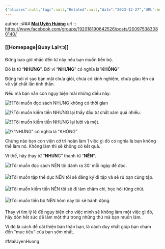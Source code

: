 ```yaml
---
{"aliases":null,"tags":null,"Related":null,"date":"2023-12-27","URL":null,"Author":"Mai Uyên Hương","dg-publish":true,"image":"https://images.unsplash.com/photo-1465343161283-c1959138ddaa?crop=entropy&cs=tinysrgb&fit=max&fm=jpg&ixid=M3wzNjAwOTd8MHwxfHNlYXJjaHwxfHxpbXByb3ZlbWVudHxlbnwwfDB8fHwxNzA0MzQ0ODE5fDA&ixlib=rb-4.0.3&q=80&w=1080","permalink":"/People/ĐIỀU GÌ CẢN TRỞ BẠN TIẾN BỘ/","dgPassFrontmatter":true,"noteIcon":"2","created":"2024-02-29T09:58:44.549+07:00","updated":"2024-02-01T16:10:32.000+07:00"}
---
```




author ::###  [**Mai Uyên Hương**](https://www.facebook.com/groups/192018190642526/user/100002477525608/?__cft__[0]=AZXFqn1csZ1o8uDa5_mLiRXgYhyZpECSNcgHFrXv5moFlnqnAwXxxJeHeq9dM5EZvxErPc78824DUZY-bJfQO9MZHzmhwtw4FWWiHkm43ss54v9BgwL68mprx_c-Q1FPVxa499DSm-35msITcytUOSfz&__tn__=-UC%2CP-R)
url ::  https://www.facebook.com/groups/192018190642526/posts/200975383080140/
<!--ID: 1706778631702-->


### [[Homepage\|Quay Lại👈]]


Đừng bao giờ nhắc đến từ này nếu bạn muốn tiến bộ.

Đó là từ “**NHƯNG**”. Bởi vì “**NHƯNG**” có nghĩa là”**KHÔNG**”

Đừng hỏi vì sao bạn mãi chưa giỏi, chưa có kinh nghiệm, chưa giàu lên cả về vật chất lẫn tinh thần.

Nếu mà bạn vẫn còn ngụy biện mãi những điều này:

![⁉️](https://static.xx.fbcdn.net/images/emoji.php/v9/tec/1/16/2049.png)Tôi muốn đọc sách NHƯNG không có thời gian

![⁉️](https://static.xx.fbcdn.net/images/emoji.php/v9/tec/1/16/2049.png)Tôi muốn kiếm tiền NHƯNG lại thấy đầu tư chất xám quá nhiều.

![⁉️](https://static.xx.fbcdn.net/images/emoji.php/v9/tec/1/16/2049.png)Tôi muốn kiếm tiền NHƯNG lại lười và mệt.

![⁉️](https://static.xx.fbcdn.net/images/emoji.php/v9/tec/1/16/2049.png)“NHƯNG” có nghĩa là “KHÔNG”

Chừng nào bạn còn viện cớ trì hoãn làm 1 việc gì đó có nghĩa là bạn không thể làm nó. Không làm thì sẽ không có kết quả.

Vì thế, hãy thay từ “**NHƯN**G” thành từ “**NÊN”.**

![❗️](https://static.xx.fbcdn.net/images/emoji.php/v9/t50/1/16/2757.png)Tôi muốn đọc sách NÊN tôi dành ra 30’ mỗi ngày để đọc.

![❗️](https://static.xx.fbcdn.net/images/emoji.php/v9/t50/1/16/2757.png)Tôi muốn tập thể dục NÊN tôi sẽ đăng ký đi tập và sẽ rủ bạn cùng tập.

![❗️](https://static.xx.fbcdn.net/images/emoji.php/v9/t50/1/16/2757.png)Tôi muốn kiếm tiền NÊN tôi sẽ đi làm chăm chỉ, học hỏi từng chút.

![❗️](https://static.xx.fbcdn.net/images/emoji.php/v9/t50/1/16/2757.png)Tôi muốn tiến bộ NÊN hôm nay tôi sẽ hành động.

Thay vì tìm lý lẽ để ngụy biện cho việc mình sẽ không làm một việc gì đó, hãy dồn hết sức để làm một thứ trong những thứ mà bạn muốn làm.

Vì đó là cách để cải thiện bản thân bạn, là cách duy nhất giúp bạn chạm đến “mục tiêu” của bạn sớm nhất.

#MaiUyenHuong